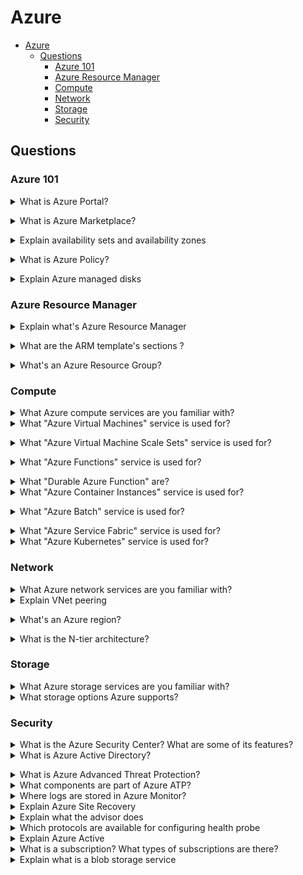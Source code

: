 # Azure

- [Azure](#azure)
  - [Questions](#questions)
    - [Azure 101](#azure-101)
    - [Azure Resource Manager](#azure-resource-manager)
    - [Compute](#compute)
    - [Network](#network)
    - [Storage](#storage)
    - [Security](#security)

## Questions

### Azure 101

<details>
<summary>What is Azure Portal?</summary><br><b>

[Microsoft Docs](https://docs.microsoft.com/en-us/learn/modules/intro-to-azure-fundamentals/what-is-microsoft-azure): "The Azure portal is a web-based, unified console that provides an alternative to command-line tools. With the Azure portal, you can manage your Azure subscription by using a graphical user interface."
</b></details>

<details>
<summary>What is Azure Marketplace?</summary><br><b>

[Microsoft Docs](https://docs.microsoft.com/en-us/learn/modules/intro-to-azure-fundamentals/what-is-microsoft-azure): "Azure marketplace helps connect users with Microsoft partners, independent software vendors, and startups that are offering their solutions and services, which are optimized to run on Azure."
</b></details>

<details>
<summary>Explain availability sets and availability zones</summary><br><b>

An availability set is a logical grouping of VMs that allows Azure to understand how your application is built to provide redundancy and availability. It is recommended that two or more VMs are created within an availability set to provide for a highly available application and to meet the 99.95% Azure SLA.
</b></details>

<details>
<summary>What is Azure Policy?</summary><br><b>


[Microsoft Learn](https://learn.microsoft.com/en-us/azure/governance/policy/overview): "Azure Policy helps to enforce organizational standards and to assess compliance at-scale. Through its compliance dashboard, it provides an aggregated view to evaluate the overall state of the environment, with the ability to drill down to the per-resource, per-policy granularity. It also helps to bring your resources to compliance through bulk remediation for existing resources and automatic remediation for new resources."
</b></details>

<details>
<summary>Explain Azure managed disks</summary><br><b>
</b></details>

### Azure Resource Manager

<details>
<summary>Explain what's Azure Resource Manager</summary><br><b>

From [Azure docs](https://docs.microsoft.com/en-us/azure/azure-resource-manager/management/overview): "Azure Resource Manager is the deployment and management service for Azure. It provides a management layer that enables you to create, update, and delete resources in your Azure account. You use management features, like access control, locks, and tags, to secure and organize your resources after deployment."
</b></details>

<details>

<summary>What are the ARM template's sections ?</summary><br><b>

[Microsoft Learn](https://learn.microsoft.com/en-us/azure/azure-resource-manager/templates/overview): The template has the following sections:

Parameters - Provide values during deployment that allow the same template to be used with different environments.

Variables - Define values that are reused in your templates. They can be constructed from parameter values.

User-defined functions - Create customized functions that simplify your template.

Resources - Specify the resources to deploy.

Outputs - Return values from the deployed resources.
</b></details>

<details>

<summary>What's an Azure Resource Group?</summary><br><b>

From [Azure docs](https://docs.microsoft.com/en-us/azure/azure-resource-manager/management/manage-resource-groups-portal): "A resource group is a container that holds related resources for an Azure solution. The resource group can include all the resources for the solution, or only those resources that you want to manage as a group."
</b></details>

### Compute

<details>
<summary>What Azure compute services are you familiar with?</summary><br><b>

  * Azure Virtual Machines
  * Azure Batch
  * Azure Service Fabric
  * Azure Container Instances
  * Azure Virtual Machine Scale Sets
</b></details>

<details>

<summary>What "Azure Virtual Machines" service is used for?</summary><br><b>

Azure VMs support Windows and Linux OS. They can be used for hosting web servers, applications, backups, Databases, they can also be used as jump server or azure self-hosted agent for building and deploying apps.
</b></details>

<details>
<summary>What "Azure Virtual Machine Scale Sets" service is used for?</summary><br><b>

Scaling Linux or Windows virtual machines; it lets you create and manage a group of load balanced VMs. The number of VM instances can automatically increase or decrease in response to demand or a defined schedule.
</b></details>

<details>
<summary>What "Azure Functions" service is used for?</summary><br><b>

Azure Functions is the serverless compute service of Azure.
</b></details>

<details>
<summary>What "Durable Azure Function" are?</summary>
<br>

[Microsoft Learn](https://docs.microsoft.com/en-us/learn/modules/intro-to-azure-fundamentals/what-is-microsoft-azure): Durable Functions is an extension of Azure Functions that lets you write stateful functions in a serverless compute environment.
</details>

<details>
<summary>What "Azure Container Instances" service is used for?</summary><br><b>

Running containerized applications (without the need to provision virtual machines).
</b></details>

<details>
<summary>What "Azure Batch" service is used for?</summary><br><b>

Running parallel and high-performance computing applications
</b></details>

<details>
<summary>What "Azure Service Fabric" service is used for?</summary><br><b>
</b></details>

<details>
<summary>What "Azure Kubernetes" service is used for?</summary><br><b>
</b></details>

### Network

<details>
<summary>What Azure network services are you familiar with?</summary><br><b>
</b></details>
<details>
<summary>Explain VNet peering</summary><br><b>

VNet peering enables connecting virtual networks. This means that you can route traffic between resources of the connected VNets privately through IPv4 addresses. Connecting VNets within the same region is known as regional VNet Peering, however connecting VNets across Azure regions is known as global VNet Peering.

</b></details>

<details>
<summary>What's an Azure region?</summary><br><b>

An Azure region is a set of datacenters deployed within an interval-defined and connected through a dedicated regional low-latency network.
</b></details>

<details>
<summary>What is the N-tier architecture?</summary><br><b>

N-tier architecture divides an application into logical layers and physical tiers. Each layer has a specific responsibility. Tiers are physically separated, running on separate machines. An N-tier application can have a closed layer architecture or an open layer architecture. N-tier architectures are typically implemented as infrastructure-as-service (IaaS) applications, with each tier running on a separate set of VMs
</b></details>

### Storage

<details>
<summary>What Azure storage services are you familiar with?</summary><br><b>
</b></details>

<details>
<summary>What storage options Azure supports?</summary><br><b>
</b></details>

### Security

<details>
<summary>What is the Azure Security Center? What are some of its features?</summary><br><b>

It's a monitoring service that provides threat protection across all of the services in Azure.
More specifically, it:

* Provides security recommendations based on your usage
* Monitors security settings and continuously all the services
* Analyzes and identifies potential inbound attacks
* Detects and blocks malware using machine learning
</b></details>

<details>
<summary>What is Azure Active Directory?</summary><br><b>

Azure AD is a cloud-based identity service. You can use it as a standalone service or integrate it with existing Active Directory service you already running.
</b></details>

<details>
<summary>What is Azure Advanced Threat Protection?</summary><br><b>
</b></details>

<details>
<summary>What components are part of Azure ATP?</summary><br><b>
</b></details>

<details>
<summary>Where logs are stored in Azure Monitor?</summary><br><b>
</b></details>

<details>
<summary>Explain Azure Site Recovery</summary><br><b>
</b></details>

<details>
<summary>Explain what the advisor does</summary><br><b>
</b></details>

<details>

<summary>Which protocols are available for configuring health probe</summary><br><b>
</b></details>

<details>
<summary>Explain Azure Active</summary><br><b>
</b></details>

<details>
<summary>What is a subscription? What types of subscriptions are there?</summary><br><b>
</b></details>

<details>
<summary>Explain what is a blob storage service</summary><br><b>
</b></details>
